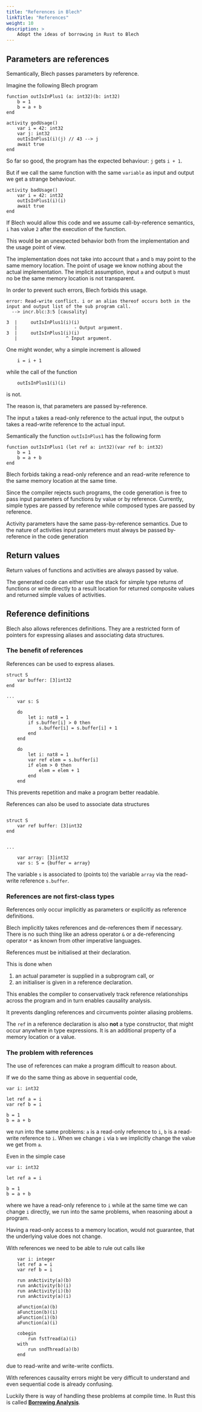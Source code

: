 ```yaml
---
title: "References in Blech"
linkTitle: "References"
weight: 10
description: >
    Adopt the ideas of borrowing in Rust to Blech
---
```


## Parameters are references

Semantically, Blech passes parameters by reference.

Imagine the following Blech program

```blech
function outIsInPlus1 (a: int32)(b: int32)
    b = 1
    b = a + b 
end

activity godUsage()
    var i = 42: int32
    var j: int32
    outIsInPlus1(i)(j) // 43 --> j
    await true
end
```
So far so good, the program has the expected behaviour: `j` gets `i + 1`. 

But if we call the same function with the same `variable` as input and output we get a strange behaviour.

```blech
activity badUsage()
    var i = 42: int32
    outIsInPlus1(i)(i)
    await true
end
```

If Blech would allow this code and we assume call-by-reference semantics, `i` has value `2` after the execution of the function.

This would be an unexpected behavior both from the implementation and the usage point of view.

The implementation does not take into account that `a` and `b` may point to the same memory location.
The point of usage we know nothing about the actual implementation. 
The implicit assumption, input `a` and output `b` must no be the same memory location is not transparent.

In order to prevent such errors, Blech forbids this usage.

```
error: Read-write conflict. i or an alias thereof occurs both in the input and output list of the sub program call.
  --> incr.blc:3:5 [causality]

3  |     outIsInPlus1(i)(i)
   |                     - Output argument.
3  |     outIsInPlus1(i)(i)
   |                  ^ Input argument.
```

One might wonder, why a simple increment is allowed

```blech
    i = i + 1
```
while the call of the function

```blech
    outIsInPlus1(i)(i)
```
is not.

The reason is, that parameters are passed by-reference.

The input `a` takes a read-only reference to the actual input, the output `b` takes a read-write reference to the actual input.

Semantically the function `outIsInPlus1` has the following form

```blech
function outIsInPlus1 (let ref a: int32)(var ref b: int32)
    b = 1
    b = a + b 
end
```

Blech forbids taking a read-only reference and an read-write reference to the same memory location at the same time.

Since the compiler rejects such programs, the code generation is free to pass input parameters of functions by value or by reference.
Currently, simple types are passed by reference while composed types are passed by reference.

Activity parameters have the same pass-by-reference semantics. Due to the nature of activities input parameters must always be passed by-reference in the code generation


## Return values

Return values of functions and activities are always passed by value.

The generated code can either use the stack for simple type returns of functions or write directly to a result location for returned composite values and returned simple values of activities.



## Reference definitions

Blech also allows references definitions. They are a restricted form of pointers for expressing aliases and associating data structures.

### The benefit of references

References can be used to express aliases.

```blech 
struct S
    var buffer: [3]int32
end

...
    var s: S

    do 
        let i: nat8 = 1
        if s.buffer[i] > 0 then
            s.buffer[i] = s.buffer[i] + 1
        end
    end

    do 
        let i: nat8 = 1
        var ref elem = s.buffer[i]
        if elem > 0 then 
            elem = elem + 1
        end
    end

```
This prevents repetition and make a program better readable.

References can also be used to associate data structures

```blech

struct S
    var ref buffer: [3]int32
end


...
    
    var array: [3]int32
    var s: S = {buffer = array}
```
The variable `s` is associated to (points to) the variable `array` via the read-write reference `s.buffer`.

### References are not first-class types

References only occur implicitly as parameters or explicitly as reference definitions.

Blech implicitly takes references and de-references them if necessary.
There is no such thing like an adress operator `&` or a de-referencing operator `*` as known from other imperative languages.

References must be initialised at their declaration.

This is done when
1. an actual parameter is supplied in a subprogram call, or
2. an initialiser is given in a reference declaration.

This enables the compiler to conservatively track reference relationships across the program and in turn enables causality analysis. 

It prevents dangling references and circumvents pointer aliasing problems.

The `ref` in a reference declaration is also **not** a type constructor, that might occur anywhere in type expressions.
It is an additional property of a memory location or a value.


### The problem with references

The use of references can make a program difficult to reason about.

If we do the same thing as above in sequential code,

```blech
var i: int32

let ref a = i
var ref b = i

b = 1
b = a + b
```

we run into the same problems: `a` is a read-only reference to `i`, `b` is a read-write reference to `i`.
When we change `i` via `b` we implicitly change the value we get from `a`.

Even in the simple case 
```blech
var i: int32

let ref a = i

b = 1
b = a + b
```
where we have a read-only reference to `i` while at the same time we can change `i` directly, we run into the same problems, when reasoning about a program.

Having a read-only access to a memory location, would not guarantee, that the underlying value does not change. 

With references we need to be able to rule out calls like
```blech
    var i: integer
    let ref a = i
    var ref b = i

    run anActivity(a)(b)
    run anActivity(b)(i)
    run anActivity(i)(b)
    run anActivity(a)(i)

    aFunction(a)(b)
    aFunction(b)(i)
    aFunction(i)(b)
    aFunction(a)(i)

    cobegin 
        run fstTread(a)(i)
    with
        run sndThread(a)(b)
    end
```
due to read-write and write-write conflicts.

With references causality errors might be very difficult to understand and even sequential code is already confusing.

Luckily there is way of handling these problems at compile time.
In Rust this is called [**Borrowing Analysis**](../20_borrowing).










